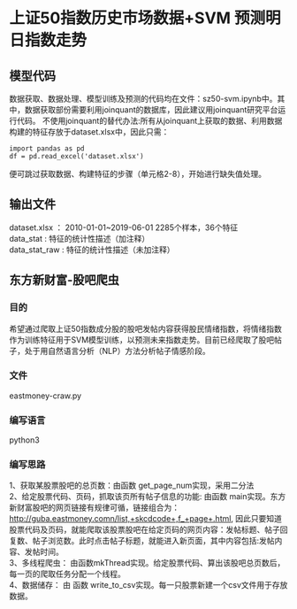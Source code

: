 # 上证50指数历史市场数据+SVM 预测明日指数走势
## 模型代码
数据获取、数据处理、模型训练及预测的代码均在文件：sz50-svm.ipynb中。其中，数据获取部份需要利用joinquant的数据库，因此建议用joinquant研究平台运行代码。
不使用joinquant的替代办法:所有从joinquant上获取的数据、利用数据构建的特征存放于dataset.xlsx中，因此只需：
```
import pandas as pd
df = pd.read_excel('dataset.xlsx')
```
便可跳过获取数据、构建特征的步骤（单元格2-8），开始进行缺失值处理。

## 输出文件 

dataset.xlsx  ： 2010-01-01~2019-06-01 2285个样本，36个特征  
data_stat :  特征的统计性描述（加注释）  
data_stat_raw :  特征的统计性描述（未加注释）  

## 东方新财富-股吧爬虫
### 目的
希望通过爬取上证50指数成分股的股吧发帖内容获得股民情绪指数，将情绪指数作为训练特征用于SVM模型训练，以预测未来指数走势。目前已经爬取了股吧帖子，处于用自然语言分析（NLP）方法分析帖子情感阶段。
### 文件 
eastmoney-craw.py  
### 编写语言 
python3   
### 编写思路  
1、获取某股票股吧的总页数：由函数 get_page_num实现，采用二分法  
2、给定股票代码、页码，抓取该页所有帖子信息的功能: 由函数 main实现。东方新财富股吧的网页链接有规律可循，链接组合为：http://guba.eastmoney.comn/list,+skcdcode+,f_+page+.html, 因此只要知道股票代码及页码，就能爬取该股票股吧在给定页码的网页内容：发帖标题、帖子回复数、帖子浏览数。此时点击帖子标题，就能进入新页面，其中内容包括:发帖内容、发帖时间。  
3、多线程爬虫：  由函数mkThread实现。给定股票代码、算出该股吧总页数后，每一页的爬取任务分配一个线程。  
4、数据储存：  由 函数 write_to_csv实现。每一只股票新建一个csv文件用于存放数据。
